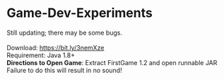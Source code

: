 # Game-Dev-Experiments

 Still updating; there may be some bugs. 
 <br><br>Download: https://bit.ly/3nemXze
 <br>Requirement: Java 1.8+
 <br> <b>Directions to Open Game</b>: Extract FirstGame 1.2 and open runnable JAR
 <br> Failure to do this will result in no sound!
